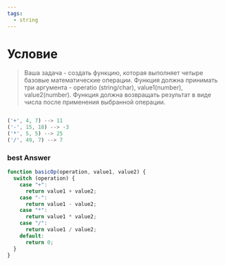 ```yaml
---
tags:
  - string
---
```


# Условие

> Ваша задача - создать функцию, которая выполняет четыре базовые математические операции.
> Функция должна принимать три аргумента - operatio (string/char), value1(number), value2(number).
> Функция должна возвращать результат в виде числа после применения выбранной операции.

```js

('+', 4, 7) --> 11
('-', 15, 18) --> -3
('*', 5, 5) --> 25
('/', 49, 7) --> 7

```

### best Answer

```js
function basicOp(operation, value1, value2) {
  switch (operation) {
    case "+":
      return value1 + value2;
    case "-":
      return value1 - value2;
    case "*":
      return value1 * value2;
    case "/":
      return value1 / value2;
    default:
      return 0;
  }
}
```
